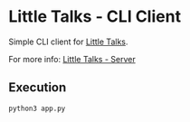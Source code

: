 # Little Talks - CLI Client

Simple CLI client for [Little Talks](https://littletalks.org/).

For more info: [Little Talks - Server](https://github.com/LittleTalksOrg/little-talks-server)

## Execution

```Shell
python3 app.py
```